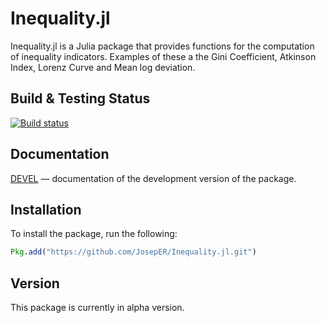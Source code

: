 # Inequality.jl

Inequality.jl is a Julia package that provides functions for the computation of inequality indicators. Examples of these a the Gini Coefficient, Atkinson Index, Lorenz Curve and Mean log deviation.

## Build & Testing Status
  [![Build status](https://github.com/JosepER/Inequality.jl/workflows/CI/badge.svg)](https://github.com/JosepER/Inequality.jl/actions?query=workflow%3ACI+branch%3Amaster)
## Documentation

[DEVEL](https://joseper.github.io/Inequality.jl/dev/) — documentation of the development version of the package.

## Installation
To install the package, run the following:

```julia
Pkg.add("https://github.com/JosepER/Inequality.jl.git")
```

## Version

This package is currently in alpha version.

